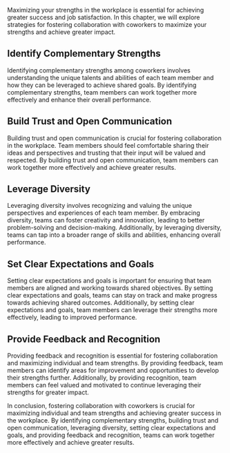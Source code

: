 
Maximizing your strengths in the workplace is essential for achieving greater success and job satisfaction. In this chapter, we will explore strategies for fostering collaboration with coworkers to maximize your strengths and achieve greater impact.

Identify Complementary Strengths
--------------------------------

Identifying complementary strengths among coworkers involves understanding the unique talents and abilities of each team member and how they can be leveraged to achieve shared goals. By identifying complementary strengths, team members can work together more effectively and enhance their overall performance.

Build Trust and Open Communication
----------------------------------

Building trust and open communication is crucial for fostering collaboration in the workplace. Team members should feel comfortable sharing their ideas and perspectives and trusting that their input will be valued and respected. By building trust and open communication, team members can work together more effectively and achieve greater results.

Leverage Diversity
------------------

Leveraging diversity involves recognizing and valuing the unique perspectives and experiences of each team member. By embracing diversity, teams can foster creativity and innovation, leading to better problem-solving and decision-making. Additionally, by leveraging diversity, teams can tap into a broader range of skills and abilities, enhancing overall performance.

Set Clear Expectations and Goals
--------------------------------

Setting clear expectations and goals is important for ensuring that team members are aligned and working towards shared objectives. By setting clear expectations and goals, teams can stay on track and make progress towards achieving shared outcomes. Additionally, by setting clear expectations and goals, team members can leverage their strengths more effectively, leading to improved performance.

Provide Feedback and Recognition
--------------------------------

Providing feedback and recognition is essential for fostering collaboration and maximizing individual and team strengths. By providing feedback, team members can identify areas for improvement and opportunities to develop their strengths further. Additionally, by providing recognition, team members can feel valued and motivated to continue leveraging their strengths for greater impact.

In conclusion, fostering collaboration with coworkers is crucial for maximizing individual and team strengths and achieving greater success in the workplace. By identifying complementary strengths, building trust and open communication, leveraging diversity, setting clear expectations and goals, and providing feedback and recognition, teams can work together more effectively and achieve greater results.
